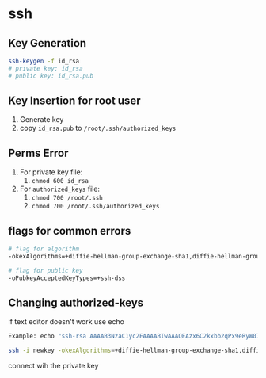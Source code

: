 # ssh

## Key Generation

```bash
ssh-keygen -f id_rsa
# private key: id_rsa
# public key: id_rsa.pub
```

## Key Insertion for root user

1. Generate key
2. copy `id_rsa.pub` to `/root/.ssh/authorized_keys`

## Perms Error

1. For private key file:
    1. `chmod 600 id_rsa`
2. For `authorized_keys` file:
    1. `chmod 700 /root/.ssh`
    2. `chmod 700 /root/.ssh/authorized_keys`

## flags for common errors

```bash
# flag for algorithm
-okexAlgorithms=+diffie-hellman-group-exchange-sha1,diffie-hellman-group14-sha1,diffie-hellman-group1-sha1

# flag for public key
-oPubkeyAcceptedKeyTypes=+ssh-dss
```


## Changing authorized-keys

if text editor doesn't work use echo
```bash
Example: echo "ssh-rsa AAAAB3NzaC1yc2EAAAABIwAAAQEAzx6C2kxbb2qPx9eRyW072CYpMhpa2zAlzgdBcElRS49cvTJlDcjqvC8DlpZL9FplzcfpCmD2xisb0VdHUtG2iteYQG5WaxUEeHd4t9XRqA9zCU3QjKq4jIDoT1A54HYLoEBk/jTxjUbaczfoFSgcZEOivBIZEM6usJW4gDgbpok1UoxHfmn7rRs43rgBKxKMpFZyp0+MsDlvKMZUie6F0mY60E2YSlwoyLAJKi0q1/oWB5Kmd3YtP20LIsVqvmbX7zcMXwXgztff0Wxj1dps0x6i1StYx1l14sU84comlceyZjzeYpqMoL+4OtWt4goqTqpiQasnXfv2vhNvCQXQaQ== root@explore" >> authorized_keys
```

```bash
ssh -i newkey -okexAlgorithms=+diffie-hellman-group-exchange-sha1,diffie-hellman-group14-sha1,diffie-hellman-group1-sha1  192.168.70.42
```

connect wih the private key


